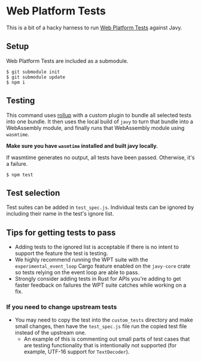 # Web Platform Tests

This is a bit of a hacky harness to run [Web Platform Tests][wpt] against Javy.

## Setup

Web Platform Tests are included as a submodule.

```
$ git submodule init
$ git submodule update
$ npm i
```

## Testing

This command uses [rollup] with a custom plugin to bundle all selected tests into one bundle. It then uses the local build of `javy` to turn that bundle into a WebAssembly module, and finally runs that WebAssembly module using `wasmtime`.

**Make sure you have `wasmtime` installed and built javy locally.**

If wasmtime generates no output, all tests have been passed. Otherwise, it's a failure.

```
$ npm test
```

## Test selection

Test suites can be added in `test_spec.js`. Individual tests can be ignored by including their name in the test's ignore list.

## Tips for getting tests to pass

- Adding tests to the ignored list is acceptable if there is no intent to support the feature the test is testing.
- We highly recommend running the WPT suite with the `experimental_event_loop` Cargo feature enabled on the `javy-core` crate so tests relying on the event loop are able to pass.
- Strongly consider adding tests in Rust for APIs you're adding to get faster feedback on failures the WPT suite catches while working on a fix.

### If you need to change upstream tests

- You may need to copy the test into the `custom_tests` directory and make small changes, then have the `test_spec.js` file run the copied test file instead of the upstream one.
  - An example of this is commenting out small parts of test cases that are testing functionality that is intentionally not supported (for example, UTF-16 support for `TextDecoder`).

[wpt]: https://wpt.fyi
[rollup]: https://rollupjs.org
